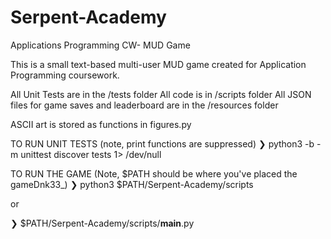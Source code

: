 # Serpent-Academy
Applications Programming CW- MUD Game

This is a small text-based multi-user MUD game created for Application Programming coursework. 

All Unit Tests are in the /tests folder
All code is in /scripts folder 
All JSON files for game saves and leaderboard are in the /resources folder

ASCII art is stored as functions in figures.py


TO RUN UNIT TESTS (note, print functions are suppressed)
❯ python3 -b -m unittest discover tests 1> /dev/null  

TO RUN THE GAME (Note, $PATH should be where you've placed the gameDnk33_)
❯ python3 $PATH/Serpent-Academy/scripts  

or

❯ $PATH/Serpent-Academy/scripts/__main__.py

